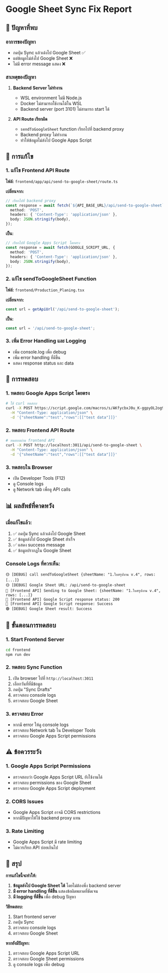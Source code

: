 # Google Sheet Sync Fix Report

## 🐛 **ปัญหาที่พบ**

### **อาการของปัญหา**
- กดปุ่ม Sync แล้วเด้งไป Google Sheet ✅
- แต่ข้อมูลไม่ส่งไป Google Sheet ❌
- ไม่มี error message แสดง ❌

### **สาเหตุของปัญหา**
1. **Backend Server ไม่ทำงาน**
   - WSL environment ไม่มี Node.js
   - Docker ไม่สามารถใช้งานได้ใน WSL
   - Backend server (port 3101) ไม่สามารถ start ได้

2. **API Route เรียกผิด**
   - `sendToGoogleSheet` function เรียกไปที่ backend proxy
   - Backend proxy ไม่ทำงาน
   - ทำให้ข้อมูลไม่ส่งไป Google Apps Script

## 🔧 **การแก้ไข**

### **1. แก้ไข Frontend API Route**
**ไฟล์:** `frontend/app/api/send-to-google-sheet/route.ts`

**เปลี่ยนจาก:**
```typescript
// เรียกไปที่ backend proxy
const response = await fetch(`${API_BASE_URL}/api/send-to-google-sheet`, {
  method: 'POST',
  headers: { 'Content-Type': 'application/json' },
  body: JSON.stringify(body),
});
```

**เป็น:**
```typescript
// เรียกไปที่ Google Apps Script โดยตรง
const response = await fetch(GOOGLE_SCRIPT_URL, {
  method: 'POST',
  headers: { 'Content-Type': 'application/json' },
  body: JSON.stringify(body),
});
```

### **2. แก้ไข sendToGoogleSheet Function**
**ไฟล์:** `frontend/Production_Planing.tsx`

**เปลี่ยนจาก:**
```typescript
const url = getApiUrl('/api/send-to-google-sheet');
```

**เป็น:**
```typescript
const url = '/api/send-to-google-sheet';
```

### **3. เพิ่ม Error Handling และ Logging**
- เพิ่ม console.log เพื่อ debug
- เพิ่ม error handling ที่ดีขึ้น
- แสดง response status และ data

## 🧪 **การทดสอบ**

### **1. ทดสอบ Google Apps Script โดยตรง**
```bash
# ใช้ curl ทดสอบ
curl -X POST https://script.google.com/macros/s/AKfycbxJ0u_K-ggpyOL2og9ZM8ungJrAwMWUhibsPOCzqy5Kjf_ybBXG8AplIUIvL0V9VNRO/exec \
  -H "Content-Type: application/json" \
  -d '{"sheetName":"test","rows":[["test data"]]}'
```

### **2. ทดสอบ Frontend API Route**
```bash
# ทดสอบผ่าน frontend API
curl -X POST http://localhost:3011/api/send-to-google-sheet \
  -H "Content-Type: application/json" \
  -d '{"sheetName":"test","rows":[["test data"]]}'
```

### **3. ทดสอบใน Browser**
- เปิด Developer Tools (F12)
- ดู Console logs
- ดู Network tab เพื่อดู API calls

## 📊 **ผลลัพธ์ที่คาดหวัง**

### **เมื่อแก้ไขแล้ว:**
1. ✅ กดปุ่ม Sync แล้วเด้งไป Google Sheet
2. ✅ ข้อมูลส่งไป Google Sheet สำเร็จ
3. ✅ แสดง success message
4. ✅ ข้อมูลปรากฏใน Google Sheet

### **Console Logs ที่ควรเห็น:**
```
🟡 [DEBUG] call sendToGoogleSheet {sheetName: "1.ใบสรุปงาน v.4", rows: [...]}
🟡 [DEBUG] Google Sheet URL: /api/send-to-google-sheet
📡 [Frontend API] Sending to Google Sheet: {sheetName: "1.ใบสรุปงาน v.4", rows: [...]}
📡 [Frontend API] Google Script response status: 200
📡 [Frontend API] Google Script response: Success
🟢 [DEBUG] Google Sheet result: Success
```

## 🚀 **ขั้นตอนการทดสอบ**

### **1. Start Frontend Server**
```bash
cd frontend
npm run dev
```

### **2. ทดสอบ Sync Function**
1. เปิด browser ไปที่ `http://localhost:3011`
2. เลือกวันที่ที่มีข้อมูล
3. กดปุ่ม "Sync Drafts"
4. ตรวจสอบ console logs
5. ตรวจสอบ Google Sheet

### **3. ตรวจสอบ Error**
- หากมี error ให้ดู console logs
- ตรวจสอบ Network tab ใน Developer Tools
- ตรวจสอบ Google Apps Script permissions

## ⚠️ **ข้อควรระวัง**

### **1. Google Apps Script Permissions**
- ตรวจสอบว่า Google Apps Script URL ยังใช้งานได้
- ตรวจสอบ permissions ของ Google Sheet
- ตรวจสอบ Google Apps Script deployment

### **2. CORS Issues**
- Google Apps Script อาจมี CORS restrictions
- หากมีปัญหาให้ใช้ backend proxy แทน

### **3. Rate Limiting**
- Google Apps Script มี rate limiting
- ไม่ควรเรียก API บ่อยเกินไป

## 📝 **สรุป**

**การแก้ไขนี้จะทำให้:**
1. **ข้อมูลส่งไป Google Sheet ได้** โดยไม่ต้องพึ่ง backend server
2. **มี error handling ที่ดีขึ้น** แสดงข้อผิดพลาดที่ชัดเจน
3. **มี logging ที่ดีขึ้น** เพื่อ debug ปัญหา

**วิธีทดสอบ:**
1. Start frontend server
2. กดปุ่ม Sync
3. ตรวจสอบ console logs
4. ตรวจสอบ Google Sheet

**หากยังมีปัญหา:**
1. ตรวจสอบ Google Apps Script URL
2. ตรวจสอบ Google Sheet permissions
3. ดู console logs เพื่อ debug
